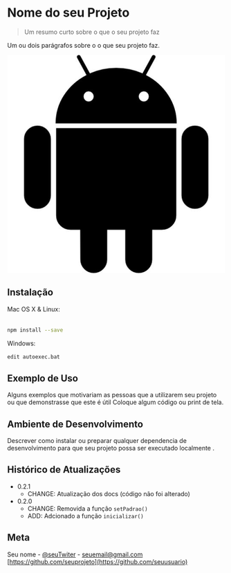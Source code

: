 # Nome  do  seu Projeto
> Um resumo curto sobre o que o seu projeto faz

Um ou dois parágrafos sobre o o que seu projeto faz. 

![](icone-android.jpg)

## Instalação
Mac OS X & Linux:

```sh

npm install --save
```

Windows:
```sh
edit autoexec.bat
```

## Exemplo de Uso
Alguns exemplos que motivariam as pessoas que a utilizarem seu projeto ou que demonstrasse que este é útil
Coloque algum código ou print de tela.

## Ambiente de Desenvolvimento
Descrever como instalar ou preparar qualquer dependencia de desenvolvimento para que seu projeto possa ser executado localmente .

## Histórico de Atualizações 
* 0.2.1 
	* CHANGE:  Atualização dos docs (código não foi alterado)
* 0.2.0 
	* CHANGE: Removida a função `setPadrao()`
	* ADD: Adcionado a função `inicializar()`

## Meta 

Seu nome - [@seuTwiter](https://twitter.com/seuTwitter) - seuemail@gmail.com
[https://github.com/seuprojeto](https://github.com/seuusuario)



